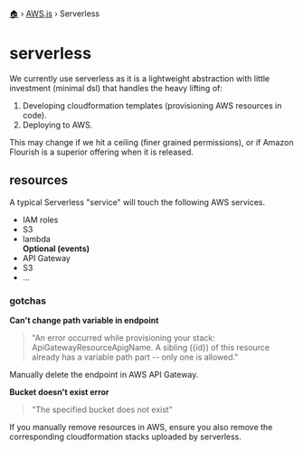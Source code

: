 [🏠](README.md) › [AWS.js](aws.md) › Serverless

# serverless

We currently use serverless as it is a lightweight abstraction with little investment (minimal dsl) that handles the heavy lifting of:  

1. Developing cloudformation templates (provisioning AWS resources in code).  
2. Deploying to AWS.  

This may change if we hit a ceiling (finer grained permissions), or if Amazon Flourish is a superior offering when it is released.  


## resources

A typical Serverless "service" will touch the following AWS services.  
- IAM roles  
- S3  
- lambda  
**Optional (events)**  
- API Gateway
- S3
- ...


### gotchas  

**Can't change path variable in endpoint**  
> "An error occurred while provisioning your stack: ApiGatewayResourceApigName.
A sibling ({id}) of this resource already has a variable path part -- only one is allowed."

Manually delete the endpoint in AWS API Gateway.

**Bucket doesn't exist error**  
> "The specified bucket does not exist"

If you manually remove resources in AWS, ensure you also remove the corresponding cloudformation stacks uploaded by serverless.
